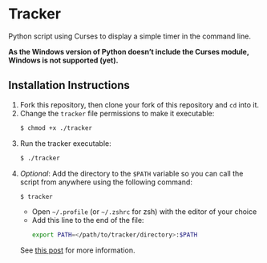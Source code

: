 # Tracker

Python script using Curses to display a simple timer in the command line.

**As the Windows version of Python doesn’t include the Curses module, Windows is not supported (yet).**

## Installation Instructions

1. Fork this repository, then clone your fork of this repository and `cd` into it.
2. Change the `tracker` file permissions to make it executable:
   ```bash
   $ chmod +x ./tracker
   ```
3. Run the tracker executable:
   ```bash
   $ ./tracker
   ```
4. *Optional*: Add the directory to the `$PATH` variable so you can call the script from anywhere using the following command:
   ```bash
   $ tracker
   ```
   - Open `~/.profile` (or `~/.zshrc` for zsh) with the editor of your choice
   - Add this line to the end of the file:
        ```bash
        export PATH=</path/to/tracker/directory>:$PATH
        ```
    See [this post](https://unix.stackexchange.com/questions/26047/how-to-correctly-add-a-path-to-path) for more information.
